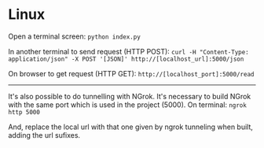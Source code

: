 # Linux

Open a terminal screen:
```python index.py```

In another terminal to send request (HTTP POST):
```curl -H "Content-Type: application/json" -X POST '[JSON]' http://[localhost_url]:5000/json```

On browser to get request (HTTP GET):
```http://[localhost_port]:5000/read```


---------------------------

It's also possible to do tunnelling with NGrok.
It's necessary to build NGrok with the same port which is used in the project (5000).
On terminal:
```ngrok http 5000```

And, replace the local url with that one given by ngrok tunneling when built, adding the url sufixes.
